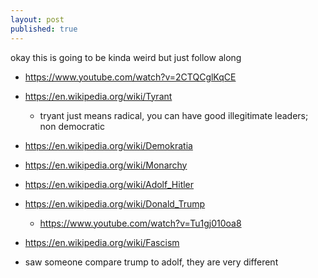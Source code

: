 ```yaml
---
layout: post
published: true
---
```



okay this is going to be kinda weird but just follow along

- <https://www.youtube.com/watch?v=2CTQCglKqCE>
- <https://en.wikipedia.org/wiki/Tyrant>
  - tryant just means radical, you can have good illegitimate leaders; non democratic
- <https://en.wikipedia.org/wiki/Demokratia>
- <https://en.wikipedia.org/wiki/Monarchy>

- <https://en.wikipedia.org/wiki/Adolf_Hitler>
- <https://en.wikipedia.org/wiki/Donald_Trump>
  - <https://www.youtube.com/watch?v=Tu1gj010oa8>
- <https://en.wikipedia.org/wiki/Fascism>
- saw someone compare trump to adolf, they are very different


